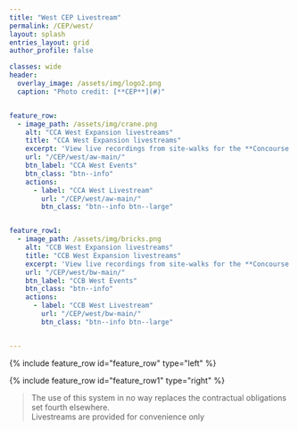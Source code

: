 ```yaml
---
title: "West CEP Livestream"
permalink: /CEP/west/
layout: splash
entries_layout: grid
author_profile: false

classes: wide
header:
  overlay_image: /assets/img/logo2.png
  caption: "Photo credit: [**CEP**](#)"


feature_row:
  - image_path: /assets/img/crane.png
    alt: "CCA West Expansion livestreams"
    title: "CCA West Expansion livestreams"
    excerpt: 'View live recordings from site-walks for the **Concourse A West** construction project.'
    url: "/CEP/west/aw-main/"
    btn_label: "CCA West Events"
    btn_class: "btn--info"
    actions:
      - label: "CCA West Livestream"
        url: "/CEP/west/aw-main/"
        btn_class: "btn--info btn--large"


feature_row1:
  - image_path: /assets/img/bricks.png
    alt: "CCB West Expansion livestreams"
    title: "CCB West Expansion livestreams"
    excerpt: 'View live recordings from site-walks for the **Concourse B West** construction project.'
    url: "/CEP/west/bw-main/"
    btn_label: "CCB West Events"
    btn_class: "btn--info"
    actions:
      - label: "CCB West Livestream"
        url: "/CEP/west/bw-main/"
        btn_class: "btn--info btn--large"


---
```


{% include feature_row id="feature_row" type="left" %}

{% include feature_row id="feature_row1" type="right" %}


> The use of this system in no way replaces the contractual obligations set fourth elsewhere. <br>Livestreams are provided for convenience only





